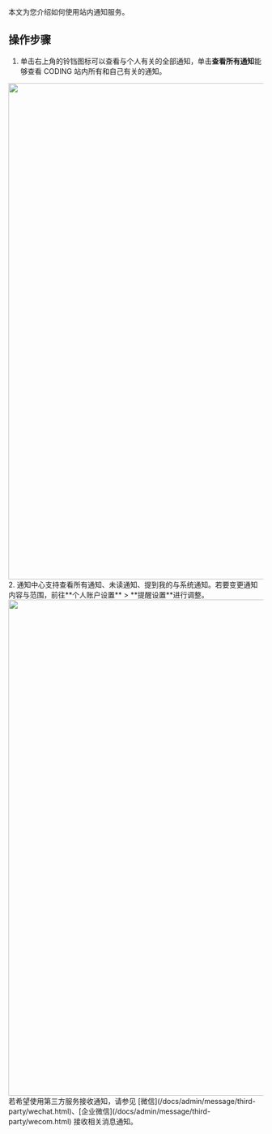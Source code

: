 本文为您介绍如何使用站内通知服务。

## 操作步骤
1. 单击右上角的铃铛图标可以查看与个人有关的全部通知，单击**查看所有通知**能够查看 CODING 站内所有和自己有关的通知。
<img style="width:978px; max-width: inherit;" src="https://qcloudimg.tencent-cloud.cn/raw/23d73b6d2971b19d085e42d40c193591.png" />
2. 通知中心支持查看所有通知、未读通知、提到我的与系统通知。若要变更通知内容与范围，前往**个人账户设置** > **提醒设置**进行调整。
<img style="width:978px; max-width: inherit;" src="https://qcloudimg.tencent-cloud.cn/raw/59a8cd4305d92b789ebbfaa75a078d65.png" />
若希望使用第三方服务接收通知，请参见 [微信](/docs/admin/message/third-party/wechat.html)、[企业微信](/docs/admin/message/third-party/wecom.html) 接收相关消息通知。
